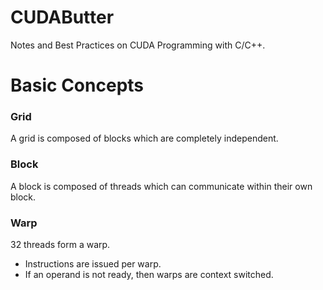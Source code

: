 # CUDAButter
Notes and Best Practices on CUDA Programming with C/C++.

# Basic Concepts

### Grid
A grid is composed of blocks which are completely independent.

### Block
A block is composed of threads which can communicate within their own block.

### Warp
32 threads form a warp.
*   Instructions are issued per warp.
*   If an operand is not ready, then warps are context switched.